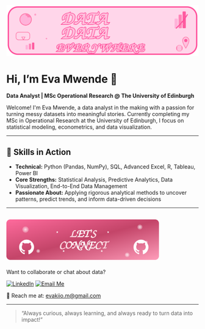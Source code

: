 <img src="data-data-everywhere-banner.svg" alt="Data Data Everywhere Banner" width="800"/>

# Hi, I’m Eva Mwende 👋

**Data Analyst | MSc Operational Research @ The University of Edinburgh**

Welcome! I'm Eva Mwende, a data analyst in the making with a passion for turning messy datasets into meaningful stories. Currently completing my MSc in Operational Research at the University of Edinburgh, I focus on statistical modeling, econometrics, and data visualization.

---

## 🚀 Skills in Action

- **Technical:** Python (Pandas, NumPy), SQL, Advanced Excel, R, Tableau, Power BI
- **Core Strengths:** Statistical Analysis, Predictive Analytics, Data Visualization, End-to-End Data Management
- **Passionate About:** Applying rigorous analytical methods to uncover patterns, predict trends, and inform data-driven decisions

---

## <img src="lets-connect-banner.svg" alt="Let's Connect Banner" width="400"/>

Want to collaborate or chat about data?  

[![LinkedIn](https://img.shields.io/badge/LinkedIn-0077B5?style=for-the-badge&logo=linkedin&logoColor=white)](https://www.linkedin.com/in/eva-mwende-634906198)
[![Email Me](https://img.shields.io/badge/Gmail-D14836?style=for-the-badge&logo=gmail&logoColor=white)](mailto:evakiio.m@gmail.com)

📩 Reach me at: [evakiio.m@gmail.com](mailto:evakiio.m@gmail.com)

---

> “Always curious, always learning, and always ready to turn data into impact!”
